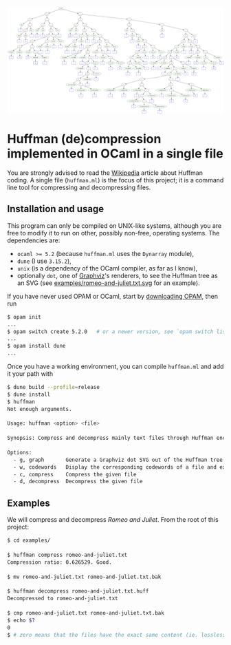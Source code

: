 
![Romeo and Juliet script as a Huffman tree](examples/romeo-and-juliet.txt.svg)

# Huffman (de)compression implemented in OCaml in a single file

You are strongly advised to read the
[Wikipedia](https://en.wikipedia.org/wiki/Huffman_coding) article
about Huffman coding. A single file (`huffman.ml`) is the focus of
this project; it is a command line tool for compressing and
decompressing files.

## Installation and usage

This program can only be compiled on UNIX-like systems, although you
are free to modify it to run on other, possibly non-free, operating
systems. The dependencies are:

- `ocaml >= 5.2` (because `huffman.ml` uses the `Dynarray` module),
- `dune` (I use `3.15.2`),
- `unix` (is a dependency of the OCaml compiler, as far as I know),
- optionally `dot`, one of [Graphviz](https://graphviz.org/)'s
  renderers, to see the Huffman tree as an SVG (see
  [examples/romeo-and-juliet.txt.svg](examples/romeo-and-juliet.txt.svg)
  for an example).

If you have never used OPAM or OCaml, start by [downloading
OPAM](https://opam.ocaml.org/doc/Install.html), then run

```sh
$ opam init
...
$ opam switch create 5.2.0   # or a newer version, see `opam switch list-available`
...
$ opam install dune
...
```

Once you have a working environment, you can compile `huffman.ml` and
add it your path with

```sh
$ dune build --profile=release
$ dune install
$ huffman
Not enough arguments.

Usage: huffman <option> <file>

Synopsis: Compress and decompress mainly text files through Huffman encoding.

Options:
  - g, graph       Generate a Graphviz dot SVG out of the Huffman tree of the given file
  - w, codewords   Display the corresponding codewords of a file and exit
  - c, compress    Compress the given file
  - d, decompress  Decompress the given file
```

## Examples

We will compress and decompress *Romeo and Juliet*. From the root of
this project:

```sh
$ cd examples/

$ huffman compress romeo-and-juliet.txt
Compression ratio: 0.626529. Good.

$ mv romeo-and-juliet.txt romeo-and-juliet.txt.bak

$ huffman decompress romeo-and-juliet.txt.huff
Decompressed to romeo-and-juliet.txt

$ cmp romeo-and-juliet.txt romeo-and-juliet.txt.bak
$ echo $?
0
$ # zero means that the files have the exact same content (ie. lossless compression)
```
